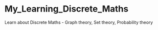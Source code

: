 # My_Learning_Discrete_Maths
Learn about Discrete Maths - Graph theory, Set theory, Probability theory
